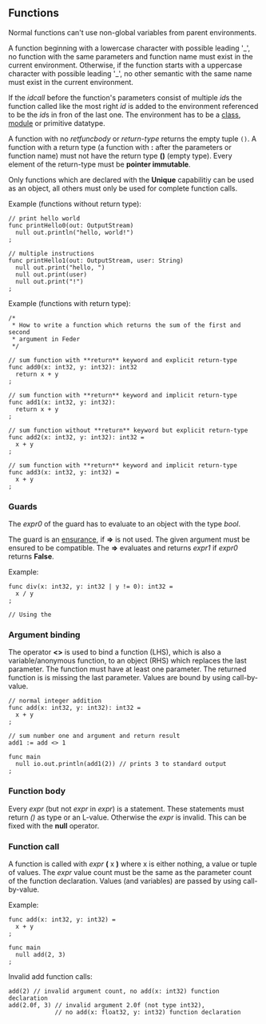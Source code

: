## Functions

Normal functions can't use non-global variables from parent environments.

A function beginning with a lowercase character with possible leading '\_', no
function with the same parameters and function name must exist in the current
environment. Otherwise, if the function starts with a uppercase character with
possible leading '\_', no other semantic with the same name must exist in the
current environment.

If the *idcall* before the function's parameters consist of multiple *id*s
the function called like the most right *id* is added to the environment
referenced to be the *id*s in fron of the last one. The environment
has to be a [class](./expr_class.md), [module](./expr_mod.md)
or primitive datatype.

A function with no *retfuncbody* or *return-type* returns the empty tuple ``()``.
A function with a return type (a function with **:** after the parameters or
function name) must not have the return type **()** (empty type). Every
element of the return-type must be **pointer immutable**.

Only functions which are declared with the **Unique** capabilitiy can be used
as an object, all others must only be used for complete function calls.

Example (functions without return type):

```
// print hello world
func printHello0(out: OutputStream)
  null out.println("hello, world!")
;

// multiple instructions
func printHello1(out: OutputStream, user: String)
  null out.print("hello, ")
  null out.print(user)
  null out.print("!")
;
```

Example (functions with return type):

```
/*
 * How to write a function which returns the sum of the first and second
 * argument in Feder
 */

// sum function with **return** keyword and explicit return-type
func add0(x: int32, y: int32): int32
  return x + y
;

// sum function with **return** keyword and implicit return-type
func add1(x: int32, y: int32):
  return x + y
;

// sum function without **return** keyword but explicit return-type
func add2(x: int32, y: int32): int32 =
  x + y
;

// sum function with **return** keyword and implicit return-type
func add3(x: int32, y: int32) =
  x + y
;
```

### Guards

The *expr0* of the guard has to evaluate to an object with the type *bool*.

The guard is an [ensurance](./expr_ensure.md), if **=>** is not used. The given
argument must be ensured to be compatible. The **=>** evaluates and returns
*expr1* if *expr0* returns **False**.

Example:

```
func div(x: int32, y: int32 | y != 0): int32 =
  x / y
;

// Using the

```

### Argument binding

The operator **<>** is used to bind a function (LHS), which is also a
variable/anonymous function, to an object (RHS) which replaces the last
parameter. The function must have at least one parameter. The returned function
is is missing the last parameter. Values are bound by using call-by-value.

```
// normal integer addition
func add(x: int32, y: int32): int32 =
  x + y
;

// sum number one and argument and return result
add1 := add <> 1

func main
  null io.out.println(add1(2)) // prints 3 to standard output
;
```

### Function body

Every *expr* (but not *expr* in *expr*) is a statement. These statements must
return *()* as type or an L-value. Otherwise the *expr* is invalid. This can
be fixed with the **null** operator.

### Function call

A function is called with *expr* **(** x **)** where x is either nothing, a
value or tuple of values. The *expr* value count must be the same as the
parameter count of the function declaration. Values (and variables) are passed
by using call-by-value.

Example:

```
func add(x: int32, y: int32) =
  x + y
;

func main
  null add(2, 3)
;
```

Invalid add function calls:

```
add(2) // invalid argument count, no add(x: int32) function declaration
add(2.0f, 3) // invalid argument 2.0f (not type int32),
             // no add(x: float32, y: int32) function declaration
```
